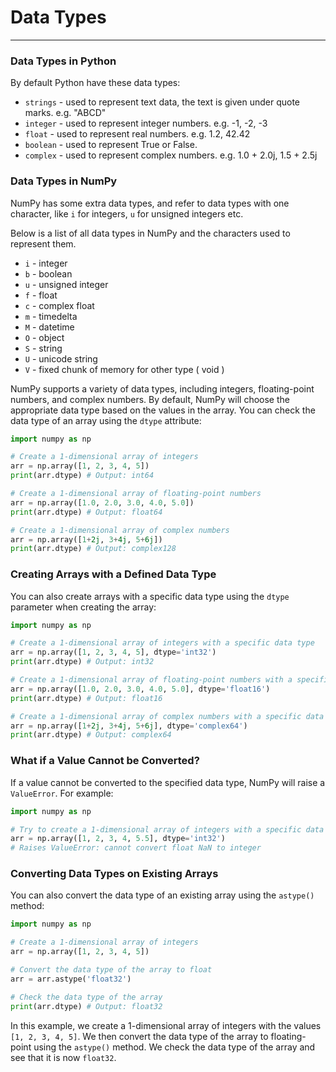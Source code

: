 # Data Types

***

### Data Types in Python

By default Python have these data types:

* `strings` - used to represent text data, the text is given under quote marks. e.g. "ABCD"
* `integer` - used to represent integer numbers. e.g. -1, -2, -3
* `float` - used to represent real numbers. e.g. 1.2, 42.42
* `boolean` - used to represent True or False.
* `complex` - used to represent complex numbers. e.g. 1.0 + 2.0j, 1.5 + 2.5j

### Data Types in NumPy

NumPy has some extra data types, and refer to data types with one character, like `i` for integers, `u` for unsigned integers etc.

Below is a list of all data types in NumPy and the characters used to represent them.

* `i` - integer
* `b` - boolean
* `u` - unsigned integer
* `f` - float
* `c` - complex float
* `m` - timedelta
* `M` - datetime
* `O` - object
* `S` - string
* `U` - unicode string
* `V` - fixed chunk of memory for other type ( void )

NumPy supports a variety of data types, including integers, floating-point numbers, and complex numbers. By default, NumPy will choose the appropriate data type based on the values in the array. You can check the data type of an array using the `dtype` attribute:

```python
import numpy as np

# Create a 1-dimensional array of integers
arr = np.array([1, 2, 3, 4, 5])
print(arr.dtype) # Output: int64

# Create a 1-dimensional array of floating-point numbers
arr = np.array([1.0, 2.0, 3.0, 4.0, 5.0])
print(arr.dtype) # Output: float64

# Create a 1-dimensional array of complex numbers
arr = np.array([1+2j, 3+4j, 5+6j])
print(arr.dtype) # Output: complex128
```

### Creating Arrays with a Defined Data Type

You can also create arrays with a specific data type using the `dtype` parameter when creating the array:

```python
import numpy as np

# Create a 1-dimensional array of integers with a specific data type
arr = np.array([1, 2, 3, 4, 5], dtype='int32')
print(arr.dtype) # Output: int32

# Create a 1-dimensional array of floating-point numbers with a specific data type
arr = np.array([1.0, 2.0, 3.0, 4.0, 5.0], dtype='float16')
print(arr.dtype) # Output: float16

# Create a 1-dimensional array of complex numbers with a specific data type
arr = np.array([1+2j, 3+4j, 5+6j], dtype='complex64')
print(arr.dtype) # Output: complex64
```

### What if a Value Cannot be Converted?

If a value cannot be converted to the specified data type, NumPy will raise a `ValueError`. For example:

```python
import numpy as np

# Try to create a 1-dimensional array of integers with a specific data type
arr = np.array([1, 2, 3, 4, 5.5], dtype='int32')
# Raises ValueError: cannot convert float NaN to integer
```

### Converting Data Types on Existing Arrays

You can also convert the data type of an existing array using the `astype()` method:

```python
import numpy as np

# Create a 1-dimensional array of integers
arr = np.array([1, 2, 3, 4, 5])

# Convert the data type of the array to float
arr = arr.astype('float32')

# Check the data type of the array
print(arr.dtype) # Output: float32
```

In this example, we create a 1-dimensional array of integers with the values `[1, 2, 3, 4, 5]`. We then convert the data type of the array to floating-point using the `astype()` method. We check the data type of the array and see that it is now `float32`.

